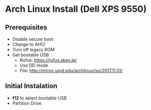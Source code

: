 # Arch Linux Install (Dell XPS 9550)

## Prerequisites 
* Disable secure boot
* Change to AHCI
* Turn off legacy ROM
* Get bootable USB
    * Rufus: https://rufus.akeo.ie/
    * Use DD mode
    * File: http://mirror.umd.edu/archlinux/iso/2017.11.01/

## Initial Instalation
* **f12** to select bootable USB
* Partition Drive

